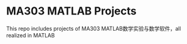 # MA303 MATLAB Projects
This repo includes projects of MA303 MATLAB数学实验与数学软件，all realized in MATLAB
